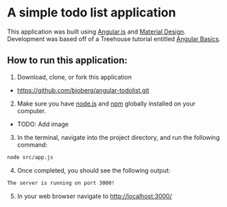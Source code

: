 # A simple todo list application
This application was built using [Angular.js](https://angularjs.org/) and [Material Design](https://www.google.com/design/spec/material-design/). Development was based off of a Treehouse tutorial entitled [Angular Basics](https://teamtreehouse.com/library/angular-basics). 

## How to run this application:
1. Download, clone, or fork this application
  * https://github.com/bjoberg/angular-todolist.git
  
2. Make sure you have [node.js](https://nodejs.org/en/download/) and [npm](https://www.npmjs.com/) globally installed on your computer.
  * TODO: Add image
  
3. In the terminal, navigate into the project directory, and run the following command:

  ```bash
  node src/app.js
  ```
4. Once completed, you should see the following output:

  ```bash
  The server is running on port 3000!
  ```
5. In your web browser navigate to [http://localhost:3000/](http://localhost:3000/)
